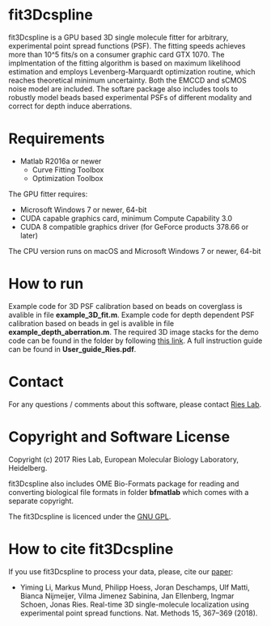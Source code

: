 # fit3Dcspline
fit3Dcspline is a GPU based 3D single molecule fitter for arbitrary, experimental 
point spread functions (PSF). The fitting speeds achieves more than 10^5 fits/s on a 
consumer graphic card GTX 1070. The implmentation of the fitting algorithm is based
on maximum likelihood estimation and employs Levenberg-Marquardt optimization routine, 
which reaches theoretical minimum uncertainty. Both the EMCCD and sCMOS noise model 
are included. The softare package also includes tools to robustly model beads based
experimental PSFs of different modality and correct for depth induce aberrations. 

# Requirements
  - Matlab R2016a or newer  
    - Curve Fitting Toolbox
    - Optimization Toolbox

The GPU fitter requires:
  
  - Microsoft Windows 7 or newer, 64-bit
  - CUDA capable graphics card, minimum Compute Capability 3.0
  - CUDA 8 compatible graphics driver (for GeForce products 378.66 or later)

The CPU version runs on macOS and Microsoft Windows 7 or newer, 64-bit
  
# How to run
Example code for 3D PSF calibration based on beads on coverglass is avalible in file **example_3D_fit.m**. Example code for depth dependent PSF calibration based on beads in gel is avalible in file **example_depth_aberration.m**. The required 3D image stacks for
the demo code can be found in the folder by following [this link](https://oc.embl.de/index.php/s/L9nZGqFzfIIzps8). A full instruction guide can be found 
in **User_guide_Ries.pdf**.

# Contact
For any questions / comments about this software, please contact [Ries Lab](https://www.embl.de/research/units/cbb/ries/index.html).

# Copyright and Software License
Copyright (c) 2017 Ries Lab, European Molecular Biology Laboratory, Heidelberg. 

fit3Dcspline also includes OME Bio-Formats package for reading and converting biological
file formats in folder **bfmatlab** which comes with a separate copyright. 

The fit3Dcspline is licenced under the [GNU GPL](https://www.gnu.org/licenses/). 

# How to cite fit3Dcspline
If you use fit3Dcspline to process your data, please, cite our [paper](https://www.nature.com/articles/nmeth.4661):
  * Yiming Li, Markus Mund, Philipp Hoess, Joran Deschamps, Ulf Matti, Bianca Nijmeijer, Vilma Jimenez Sabinina, Jan Ellenberg, Ingmar Schoen, Jonas Ries.  Real-time 3D single-molecule localization using experimental point spread functions. Nat. Methods 15, 367–369 (2018).
